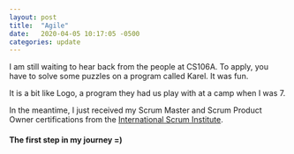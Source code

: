```yaml
---
layout: post
title:  "Agile"
date:   2020-04-05 10:17:05 -0500
categories: update
---
```

I am still waiting to hear back from the people at CS106A. To apply, you have to solve some puzzles on a program called Karel. It was fun. 

It is a bit like Logo, a program they had us play with at a camp when I was 7. 

In the meantime, I just received my Scrum Master and Scrum Product Owner certifications from the [International Scrum Institute][isc].

#### The first step in my journey =)

[isc]: http://WWW.SCRUM-INSTITUTE.ORG